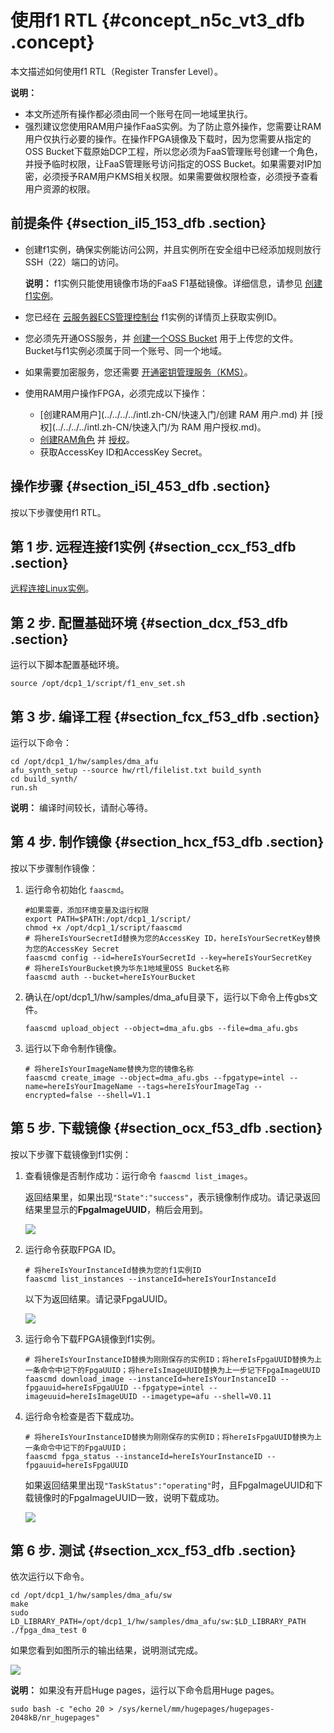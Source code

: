 # 使用f1 RTL {#concept_n5c_vt3_dfb .concept}

本文描述如何使用f1 RTL（Register Transfer Level）。

**说明：** 

-   本文所述所有操作都必须由同一个账号在同一地域里执行。
-   强烈建议您使用RAM用户操作FaaS实例。为了防止意外操作，您需要让RAM用户仅执行必要的操作。在操作FPGA镜像及下载时，因为您需要从指定的OSS Bucket下载原始DCP工程，所以您必须为FaaS管理账号创建一个角色，并授予临时权限，让FaaS管理账号访问指定的OSS Bucket。如果需要对IP加密，必须授予RAM用户KMS相关权限。如果需要做权限检查，必须授予查看用户资源的权限。

## 前提条件 {#section_il5_153_dfb .section}

-   创建f1实例，确保实例能访问公网，并且实例所在安全组中已经添加规则放行SSH（22）端口的访问。

    **说明：** f1实例只能使用镜像市场的FaaS F1基础镜像。详细信息，请参见 [创建f1实例](../../../../intl.zh-CN/用户指南/实例/创建实例/创建f1实例.md)。

-   您已经在 [云服务器ECS管理控制台](https://ecs.console.aliyun.com/#/home) f1实例的详情页上获取实例ID。
-   您必须先开通OSS服务，并 [创建一个OSS Bucket](../../../../intl.zh-CN/快速入门/创建存储空间.md) 用于上传您的文件。Bucket与f1实例必须属于同一个账号、同一个地域。
-   如果需要加密服务，您还需要 [开通密钥管理服务（KMS）](../../../../intl.zh-CN/快速入门/使用步骤.md#)。
-   使用RAM用户操作FPGA，必须完成以下操作：
    -    [创建RAM用户](../../../../intl.zh-CN/快速入门/创建 RAM 用户.md) 并 [授权](../../../../intl.zh-CN/快速入门/为 RAM 用户授权.md)。
    -    [创建RAM角色](../../../../intl.zh-CN/用户指南/身份管理/角色.md) 并 [授权](../../../../intl.zh-CN/用户指南/授权管理/授权.md)。
    -   获取AccessKey ID和AccessKey Secret。

## 操作步骤 {#section_i5l_453_dfb .section}

按以下步骤使用f1 RTL。

## 第 1 步. 远程连接f1实例 {#section_ccx_f53_dfb .section}

[远程连接Linux实例](../../../../intl.zh-CN/用户指南/连接实例/使用用户名密码验证连接Linux实例.md)。

## 第 2 步. 配置基础环境 {#section_dcx_f53_dfb .section}

运行以下脚本配置基础环境。

```
source /opt/dcp1_1/script/f1_env_set.sh
```

## 第 3 步. 编译工程 {#section_fcx_f53_dfb .section}

运行以下命令：

```
cd /opt/dcp1_1/hw/samples/dma_afu
afu_synth_setup --source hw/rtl/filelist.txt build_synth
cd build_synth/
run.sh
```

**说明：** 编译时间较长，请耐心等待。

## 第 4 步. 制作镜像 {#section_hcx_f53_dfb .section}

按以下步骤制作镜像：

1.  运行命令初始化 `faascmd`。

    ```
    #如果需要，添加环境变量及运行权限
    export PATH=$PATH:/opt/dcp1_1/script/
    chmod +x /opt/dcp1_1/script/faascmd
    # 将hereIsYourSecretId替换为您的AccessKey ID，hereIsYourSecretKey替换为您的AccessKey Secret
    faascmd config --id=hereIsYourSecretId --key=hereIsYourSecretKey
    # 将hereIsYourBucket换为华东1地域里OSS Bucket名称
    faascmd auth --bucket=hereIsYourBucket
    ```

2.  确认在/opt/dcp1\_1/hw/samples/dma\_afu目录下，运行以下命令上传gbs文件。

    ```
    faascmd upload_object --object=dma_afu.gbs --file=dma_afu.gbs
    ```

3.  运行以下命令制作镜像。

    ```
    # 将hereIsYourImageName替换为您的镜像名称
    faascmd create_image --object=dma_afu.gbs --fpgatype=intel --name=hereIsYourImageName --tags=hereIsYourImageTag --encrypted=false --shell=V1.1
    ```


## 第 5 步. 下载镜像 {#section_ocx_f53_dfb .section}

按以下步骤下载镜像到f1实例：

1.  查看镜像是否制作成功：运行命令 `faascmd list_images`。

    返回结果里，如果出现`"State":"success"`，表示镜像制作成功。请记录返回结果里显示的**FpgaImageUUID**，稍后会用到。

    ![](http://static-aliyun-doc.oss-cn-hangzhou.aliyuncs.com/assets/img/9828/154149206412086_zh-CN.png)

2.  运行命令获取FPGA ID。

    ```
    # 将hereIsYourInstanceId替换为您的f1实例ID
    faascmd list_instances --instanceId=hereIsYourInstanceId
    ```

    以下为返回结果。请记录FpgaUUID。

    ![](http://static-aliyun-doc.oss-cn-hangzhou.aliyuncs.com/assets/img/9828/154149206412087_zh-CN.png)

3.  运行命令下载FPGA镜像到f1实例。

    ```
    # 将hereIsYourInstanceID替换为刚刚保存的实例ID；将hereIsFpgaUUID替换为上一条命令中记下的FpgaUUID；将hereIsImageUUID替换为上一步记下FpgaImageUUID
    faascmd download_image --instanceId=hereIsYourInstanceID --fpgauuid=hereIsFpgaUUID --fpgatype=intel --imageuuid=hereIsImageUUID --imagetype=afu --shell=V0.11
    ```

4.  运行命令检查是否下载成功。

    ```
    # 将hereIsYourInstanceID替换为刚刚保存的实例ID；将hereIsFpgaUUID替换为上一条命令中记下的FpgaUUID；
    faascmd fpga_status --instanceId=hereIsYourInstanceID --fpgauuid=hereIsFpgaUUID
    ```

    如果返回结果里出现`"TaskStatus":"operating"`时，且FpgaImageUUID和下载镜像时的FpgaImageUUID一致，说明下载成功。

    ![](http://static-aliyun-doc.oss-cn-hangzhou.aliyuncs.com/assets/img/9828/154149206412088_zh-CN.png)


## 第 6 步. 测试 {#section_xcx_f53_dfb .section}

依次运行以下命令。

```
cd /opt/dcp1_1/hw/samples/dma_afu/sw
make
sudo LD_LIBRARY_PATH=/opt/dcp1_1/hw/samples/dma_afu/sw:$LD_LIBRARY_PATH ./fpga_dma_test 0
```

如果您看到如图所示的输出结果，说明测试完成。

![](http://static-aliyun-doc.oss-cn-hangzhou.aliyuncs.com/assets/img/9828/154149206412089_zh-CN.png)

**说明：** 如果没有开启Huge pages，运行以下命令启用Huge pages。

```
sudo bash -c "echo 20 > /sys/kernel/mm/hugepages/hugepages-2048kB/nr_hugepages"
```


